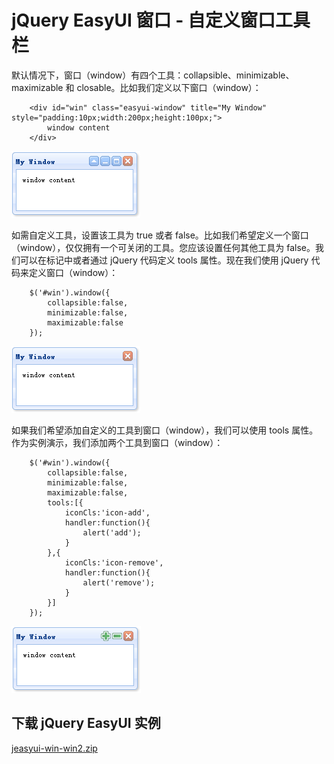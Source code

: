 # jQuery EasyUI 窗口 - 自定义窗口工具栏

默认情况下，窗口（window）有四个工具：collapsible、minimizable、maximizable 和 closable。比如我们定义以下窗口（window）：

```
	<div id="win" class="easyui-window" title="My Window" style="padding:10px;width:200px;height:100px;">
		window content
	</div>

```

![](img/win2_1.png)

如需自定义工具，设置该工具为 true 或者 false。比如我们希望定义一个窗口（window），仅仅拥有一个可关闭的工具。您应该设置任何其他工具为 false。我们可以在标记中或者通过 jQuery 代码定义 tools 属性。现在我们使用 jQuery 代码来定义窗口（window）：

```
	$('#win').window({
		collapsible:false,
		minimizable:false,
		maximizable:false
	});

```

![](img/win2_2.png)

如果我们希望添加自定义的工具到窗口（window），我们可以使用 tools 属性。作为实例演示，我们添加两个工具到窗口（window）：

```
	$('#win').window({
		collapsible:false,
		minimizable:false,
		maximizable:false,
		tools:[{
			iconCls:'icon-add',
			handler:function(){
				alert('add');
			}
		},{
			iconCls:'icon-remove',
			handler:function(){
				alert('remove');
			}
		}]
	});

```

![](img/win2_3.png)

## 下载 jQuery EasyUI 实例

[jeasyui-win-win2.zip](/try/jeasyui/download/jeasyui-win-win2.zip)

 